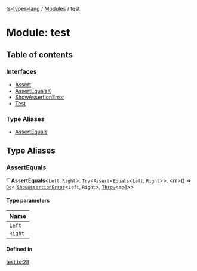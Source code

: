 [ts-types-lang](../README.md) / [Modules](../modules.md) / test

# Module: test

## Table of contents

### Interfaces

- [Assert](../interfaces/test.Assert.md)
- [AssertEqualsK](../interfaces/test.AssertEqualsK.md)
- [ShowAssertionError](../interfaces/test.ShowAssertionError.md)
- [Test](../interfaces/test.Test.md)

### Type Aliases

- [AssertEquals](test.md#assertequals)

## Type Aliases

### AssertEquals

Ƭ **AssertEquals**<`Left`, `Right`\>: [`Try`](../interfaces/exception.Try.md)<[`Assert`](../interfaces/test.Assert.md)<[`Equals`](util.md#equals)<`Left`, `Right`\>\>, <m\>() => [`Do`](../interfaces/effect.Do.md)<[[`ShowAssertionError`](../interfaces/test.ShowAssertionError.md)<`Left`, `Right`\>, [`Throw`](../interfaces/exception.Throw.md)<`m`\>]\>\>

#### Type parameters

| Name |
| :------ |
| `Left` |
| `Right` |

#### Defined in

[test.ts:28](https://github.com/phenax/ts-types-runtime-environment/blob/78e384c/stdlib/test.ts#L28)
